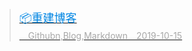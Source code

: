 > [<font style="font-size: 18px;font-weight: 400;margin: 0;color: #0086e3;">	📦重建博客</font><br><font style="margin: 4px 0 5px 0;color: #a8a8a8;position: relative;">　Githubn,Blog,Markdown　2019-10-15</font>](post/2019/2019-10-15-restart.md)
